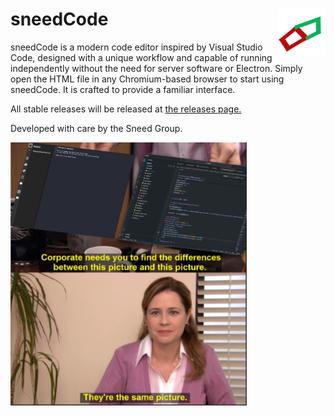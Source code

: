 # sneedCode <img width="15%" align="right" src="codeicon.svg"></img>
sneedCode is a modern code editor inspired by Visual Studio Code, designed with a unique workflow and capable of running independently without the need for server software or Electron. Simply open the HTML file in any Chromium-based browser to start using sneedCode. It is crafted to provide a familiar interface.

All stable releases will be released at [the releases page.](https://github.com/Sneed-Group/sneedcode/releases)

Developed with care by the Sneed Group.

<img width="75%" src="vscode-sneedcode-meme.png"></img>
